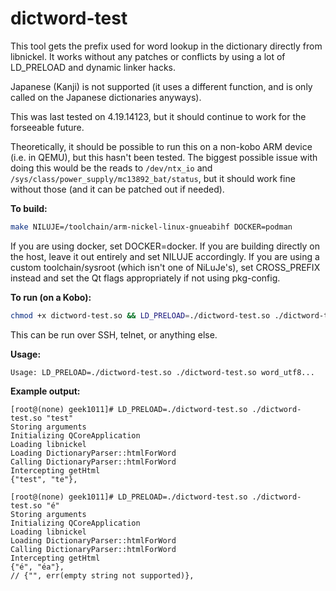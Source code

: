 # dictword-test
This tool gets the prefix used for word lookup in the dictionary directly from libnickel. It works without any patches or conflicts by using a lot of LD_PRELOAD and dynamic linker hacks.

Japanese (Kanji) is not supported (it uses a different function, and is only called on the Japanese dictionaries anyways).

This was last tested on 4.19.14123, but it should continue to work for the forseeable future.

Theoretically, it should be possible to run this on a non-kobo ARM device (i.e. in QEMU), but this hasn't been tested. The biggest possible issue with doing this would be the reads to `/dev/ntx_io` and `/sys/class/power_supply/mc13892_bat/status`, but it should work fine without those (and it can be patched out if needed).

**To build:**

```sh
make NILUJE=/toolchain/arm-nickel-linux-gnueabihf DOCKER=podman
```

If you are using docker, set DOCKER=docker. If you are building directly on the host, leave it out entirely and set NILUJE accordingly. If you are using a custom toolchain/sysroot (which isn't one of NiLuJe's), set CROSS_PREFIX instead and set the Qt flags appropriately if not using pkg-config.

**To run (on a Kobo):**

```sh
chmod +x dictword-test.so && LD_PRELOAD=./dictword-test.so ./dictword-test.so
```

This can be run over SSH, telnet, or anything else.

**Usage:**

```
Usage: LD_PRELOAD=./dictword-test.so ./dictword-test.so word_utf8...
```

**Example output:**

```
[root@(none) geek1011]# LD_PRELOAD=./dictword-test.so ./dictword-test.so "test"
Storing arguments
Initializing QCoreApplication
Loading libnickel
Loading DictionaryParser::htmlForWord
Calling DictionaryParser::htmlForWord
Intercepting getHtml
{"test", "te"},
```

```
[root@(none) geek1011]# LD_PRELOAD=./dictword-test.so ./dictword-test.so "é"
Storing arguments
Initializing QCoreApplication
Loading libnickel
Loading DictionaryParser::htmlForWord
Calling DictionaryParser::htmlForWord
Intercepting getHtml
{"é", "éa"},
// {"", err(empty string not supported)},
```
